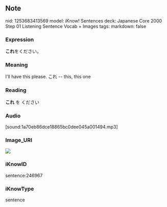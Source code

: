 ## Note
nid: 1253683413569
model: iKnow! Sentences
deck: Japanese Core 2000 Step 01 Listening Sentence Vocab + Images
tags: 
markdown: false

### Expression
<!DOCTYPE html>
<title></title>
<b>これ</b>をください。



### Meaning
I'll have this please.
これ -- this, this one

### Reading
<!DOCTYPE html>
<title></title>
<b>これ</b> を ください



### Audio
[sound:1a70eb86dce18865bc0dee045a001494.mp3]

### Image_URI
<!DOCTYPE html>
<title></title>
<img src="f64076a17c175e6954d0dd8fa1c8ea70.jpg">



### iKnowID
sentence:246967

### iKnowType
sentence
